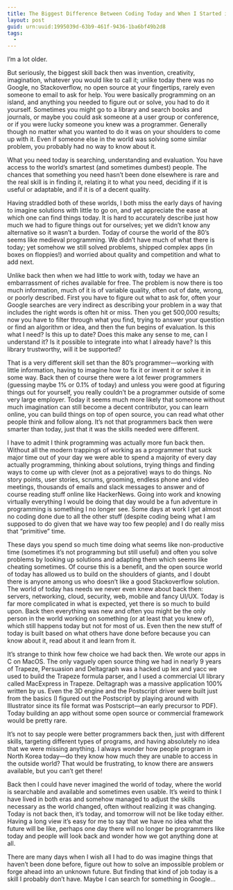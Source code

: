 ```yaml
---
title: The Biggest Difference Between Coding Today and When I Started in the 80’s
layout: post
guid: urn:uuid:1995039d-63b9-461f-9436-1ba6bf49b2d8
tags:
  - 
---
```

I’m a lot older.

But seriously, the biggest skill back then was invention, creativity, imagination, whatever you would like to call it; unlike today there was no Google, no Stackoverflow, no open source at your fingertips, rarely even someone to email to ask for help. You were basically programming on an island, and anything you needed to figure out or solve, you had to do it yourself. Sometimes you might go to a library and search books and journals, or maybe you could ask someone at a user group or conference, or if you were lucky someone you knew was a programmer. Generally though no matter what you wanted to do it was on your shoulders to come up with it. Even if someone else in the world was solving some similar problem, you probably had no way to know about it.

What you need today is searching, understanding and evaluation. You have access to the world’s smartest (and sometimes dumbest) people. The chances that something you need hasn’t been done elsewhere is rare and the real skill is in finding it, relating it to what you need, deciding if it is useful or adaptable, and if it is of a decent quality.

Having straddled both of these worlds, I both miss the early days of having to imagine solutions with little to go on, and yet appreciate the ease at which one can find things today. It is hard to accurately describe just how much we had to figure things out for ourselves; yet we didn’t know any alternative so it wasn’t a burden. Today of course the world of the 80’s seems like medieval programming. We didn’t have much of what there is today; yet somehow we still solved problems, shipped complex apps (in boxes on floppies!) and worried about quality and competition and what to add next.

Unlike back then when we had little to work with, today we have an embarrassment of riches available for free. The problem is now there is too much information, much of it is of variable quality, often out of date, wrong, or poorly described. First you have to figure out what to ask for, often your Google searches are very indirect as describing your problem in a way that includes the right words is often hit or miss. Then you get 500,000 results; now you have to filter through what you find, trying to answer your question or find an algorithm or idea, and then the fun begins of evaluation. Is this what I need? Is this up to date? Does this make any sense to me, can I understand it? Is it possible to integrate into what I already have? Is this library trustworthy, will it be supported?

That is a very different skill set than the 80’s programmer—working with little information, having to imagine how to fix it or invent it or solve it in some way. Back then of course there were a lot fewer programmers (guessing maybe 1% or 0.1% of today) and unless you were good at figuring things out for yourself, you really couldn’t be a programmer outside of some very large employer. Today it seems much more likely that someone without much imagination can still become a decent contributor, you can learn online, you can build things on top of open source, you can read what other people think and follow along. It’s not that programmers back then were smarter than today, just that it was the skills needed were different.

I have to admit I think programming was actually more fun back then. Without all the modern trappings of working as a programmer that suck major time out of your day we were able to spend a majority of every day actually programming, thinking about solutions, trying things and finding ways to come up with clever (not as a pejorative) ways to do things. No story points, user stories, scrums, grooming, endless phone and video meetings, thousands of emails and slack messages to answer and of course reading stuff online like HackerNews. Going into work and knowing virtually everything I would be doing that day would be a fun adventure in programming is something I no longer see. Some days at work I get almost no coding done due to all the other stuff (despite coding being what I am supposed to do given that we have way too few people) and I do really miss that “primitive” time.

These days you spend so much time doing what seems like non-productive time (sometimes it’s not programming but still useful) and often you solve problems by looking up solutions and adapting them which seems like cheating sometimes. Of course this is a benefit, and the open source world of today has allowed us to build on the shoulders of giants, and I doubt there is anyone among us who doesn’t like a good Stackoverflow solution. The world of today has needs we never even knew about back then: servers, networking, cloud, security, web, mobile and fancy UI/UX. Today is far more complicated in what is expected, yet there is so much to build upon. Back then everything was new and often you might be the only person in the world working on something (or at least that you knew of), which still happens today but not for most of us. Even then the new stuff of today is built based on what others have done before because you can know about it, read about it and learn from it.

It’s strange to think how few choice we had back then. We wrote our apps in C on MacOS. The only vaguely open source thing we had in nearly 9 years of Trapeze, Persuasion and Deltagraph was a hacked up lex and yacc we used to build the Trapeze formula parser, and I used a commercial UI library called MacExpress in Trapeze. Deltagraph was a massive application 100% written by us. Even the 3D engine and the Postscript driver were built just from the basics (I figured out the Postscript by playing around with Illustrator since its file format was Postscript—an early precursor to PDF). Today building an app without some open source or commercial framework would be pretty rare.

It’s not to say people were better programmers back then, just with different skills, targeting different types of programs, and having absolutely no idea that we were missing anything. I always wonder how people program in North Korea today—do they know how much they are unable to access in the outside world? That would be frustrating, to know there are answers available, but you can’t get there!

Back then I could have never imagined the world of today, where the world is searchable and available and sometimes even usable. It’s weird to think I have lived in both eras and somehow managed to adjust the skills necessary as the world changed, often without realizing it was changing. Today is not back then, it’s today, and tomorrow will not be like today either. Having a long view it’s easy for me to say that we have no idea what the future will be like, perhaps one day there will no longer be programmers like today and people will look back and wonder how we got anything done at all.

There are many days when I wish all I had to do was imagine things that haven’t been done before, figure out how to solve an impossible problem or forge ahead into an unknown future. But finding that kind of job today is a skill I probably don’t have. Maybe I can search for something in Google…